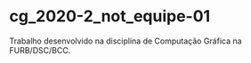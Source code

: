 # cg_2020-2_not_equipe-01
Trabalho desenvolvido na disciplina de Computação Gráfica na FURB/DSC/BCC.
